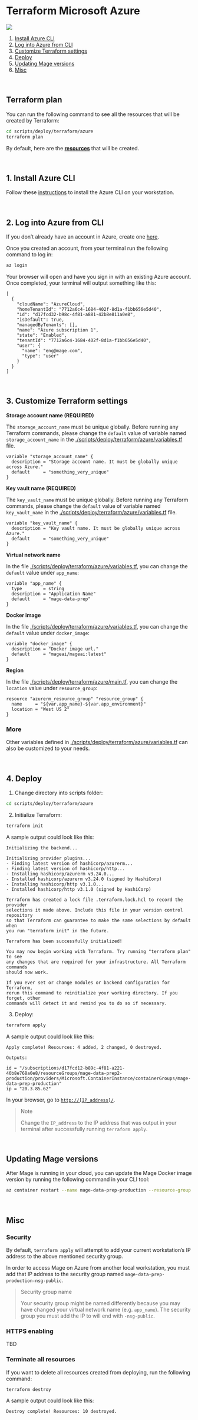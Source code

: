 # Terraform Microsoft Azure

![](https://user-images.githubusercontent.com/78053898/198754758-13aed127-73cd-4582-8556-f4f7f84012f9.png)

1. [Install Azure CLI](#1-install-azure-cli)
1. [Log into Azure from CLI](#2-log-into-azure-from-cli)
1. [Customize Terraform settings](#3-customize-terraform-settings)
1. [Deploy](#4-deploy)
1. [Updating Mage versions](#updating-mage-versions)
1. [Misc](#misc)

<br />

## Terraform plan

You can run the following command to see all the resources that will be created by Terraform:

```bash
cd scripts/deploy/terraform/azure
terraform plan
```

By default, here are the <b>[resources](./Azure/Resources.md)</b> that will be created.

<br />

## 1. Install Azure CLI

Follow these [instructions](https://learn.microsoft.com/en-us/cli/azure/install-azure-cli)
to install the Azure CLI on your workstation.

<br />

## 2. Log into Azure from CLI

If you don’t already have an account in Azure, create one [here](https://portal.azure.com/).

Once you created an account, from your terminal run the following command to log in:

```bash
az login
```

Your browser will open and have you sign in with an existing Azure account.
Once completed, your terminal will output something like this:

```
[
  {
    "cloudName": "AzureCloud",
    "homeTenantId": "7712a6c4-1684-402f-8d1a-f1bb656e5d40",
    "id": "d17fcd32-b98c-4f81-a881-42b8e811a0e8",
    "isDefault": true,
    "managedByTenants": [],
    "name": "Azure subscription 1",
    "state": "Enabled",
    "tenantId": "7712a6c4-1684-402f-8d1a-f1bb656e5d40",
    "user": {
      "name": "eng@mage.com",
      "type": "user"
    }
  }
]
```

<br />

## 3. Customize Terraform settings

<b>Storage account name (REQUIRED)</b>

The `storage_account_name` must be unique globally. Before running any Terraform commands,
please change the `default` value of variable named `storage_account_name` in the
[./scripts/deploy/terraform/azure/variables.tf](https://github.com/mage-ai/mage-ai/blob/master/scripts/deploy/terraform/azure/variables.tf)
file.

```
variable "storage_account_name" {
  description = "Storage account name. It must be globally unique across Azure."
  default     = "something_very_unique"
}
```

<b>Key vault name (REQUIRED)</b>

The `key_vault_name` must be unique globally. Before running any Terraform commands,
please change the `default` value of variable named `key_vault_name` in the
[./scripts/deploy/terraform/azure/variables.tf](https://github.com/mage-ai/mage-ai/blob/master/scripts/deploy/terraform/azure/variables.tf)
file.

```
variable "key_vault_name" {
  description = "Key vault name. It must be globally unique across Azure."
  default     = "something_very_unique"
}
```

<b>Virtual network name</b>

In the file [./scripts/deploy/terraform/azure/variables.tf](https://github.com/mage-ai/mage-ai/blob/master/scripts/deploy/terraform/azure/variables.tf),
you can change the `default` value under `app_name`:

```
variable "app_name" {
  type        = string
  description = "Application Name"
  default     = "mage-data-prep"
}
```

<b>Docker image</b>

In the file [./scripts/deploy/terraform/azure/variables.tf](https://github.com/mage-ai/mage-ai/blob/master/scripts/deploy/terraform/azure/variables.tf),
you can change the `default` value under `docker_image`:

```
variable "docker_image" {
  description = "Docker image url."
  default     = "mageai/mageai:latest"
}
```

<b>Region</b>

In the file [./scripts/deploy/terraform/azure/main.tf](https://github.com/mage-ai/mage-ai/blob/master/scripts/deploy/terraform/azure/main.tf),
you can change the `location` value under `resource_group`:

```
resource "azurerm_resource_group" "resource_group" {
  name     = "${var.app_name}-${var.app_environment}"
  location = "West US 2"
}
```

### More

Other variables defined in [./scripts/deploy/terraform/azure/variables.tf](https://github.com/mage-ai/mage-ai/blob/master/scripts/deploy/terraform/azure/variables.tf)
can also be customized to your needs.

<br />

## 4. Deploy

1. Change directory into scripts folder:
```bash
cd scripts/deploy/terraform/azure
```

2. Initialize Terraform:
```bash
terraform init
```
A sample output could look like this:
```
Initializing the backend...

Initializing provider plugins...
- Finding latest version of hashicorp/azurerm...
- Finding latest version of hashicorp/http...
- Installing hashicorp/azurerm v3.24.0...
- Installed hashicorp/azurerm v3.24.0 (signed by HashiCorp)
- Installing hashicorp/http v3.1.0...
- Installed hashicorp/http v3.1.0 (signed by HashiCorp)

Terraform has created a lock file .terraform.lock.hcl to record the provider
selections it made above. Include this file in your version control repository
so that Terraform can guarantee to make the same selections by default when
you run "terraform init" in the future.

Terraform has been successfully initialized!

You may now begin working with Terraform. Try running "terraform plan" to see
any changes that are required for your infrastructure. All Terraform commands
should now work.

If you ever set or change modules or backend configuration for Terraform,
rerun this command to reinitialize your working directory. If you forget, other
commands will detect it and remind you to do so if necessary.
```

3. Deploy:
```bash
terraform apply
```
A sample output could look like this:
```
Apply complete! Resources: 4 added, 2 changed, 0 destroyed.

Outputs:

id = "/subscriptions/d17fcd12-b89c-4f81-a221-40b8e768a0e8/resourceGroups/mage-data-prep2-production/providers/Microsoft.ContainerInstance/containerGroups/mage-data-prep-production"
ip = "20.3.85.62"
```

In your browser, go to [`http://[IP_address]/`](http://IP_address/).

> Note
>
> Change the `IP_address` to the IP address that was output in your terminal after successfully running `terraform apply`.

<br />

## Updating Mage versions

After Mage is running in your cloud, you can update the Mage Docker image version by running the following command in your CLI tool:

```bash
az container restart --name mage-data-prep-production --resource-group mage-data-prep-production
```

<br />

## Misc

### Security

By default, `terraform apply` will attempt to add your current workstation’s IP address to
the above mentioned security group.

In order to access Mage on Azure from another local workstation,
you must add that IP address to the security group named `mage-data-prep-production-nsg-public`.

> Security group name
>
> Your security group might be named differently because you may have changed your
virtual network name (e.g. `app_name`). The security group you must add the IP to
will end with `-nsg-public`.

### HTTPS enabling

TBD

### Terminate all resources

If you want to delete all resources created from deploying, run the following command:

```bash
terraform destroy
```

A sample output could look like this:
```
Destroy complete! Resources: 10 destroyed.
```

<br />
